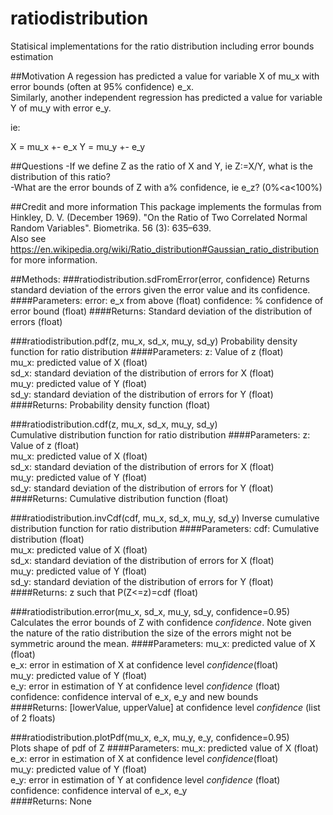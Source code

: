 # ratiodistribution
Statisical implementations for the ratio distribution including error bounds estimation

##Motivation
A regession has predicted a value for variable X of mu_x with error bounds (often at 95% confidence) e_x.  
Similarly, another independent regression has predicted a value for variable Y  of mu_y with error e_y.

ie:

X = mu_x +- e_x
Y = mu_y +- e_y

##Questions
-If we define Z as the ratio of X and Y, ie Z:=X/Y, what is the distribution of this ratio?  
-What are the error bounds of Z with a% confidence, ie e_z? (0%<a<100%)

##Credit and more information
This package implements the formulas from Hinkley, D. V. (December 1969). "On the Ratio of Two Correlated Normal Random Variables". Biometrika. 56 (3): 635–639.  
Also see https://en.wikipedia.org/wiki/Ratio_distribution#Gaussian_ratio_distribution for more information.

##Methods:
###ratiodistribution.sdFromError(error, confidence)
Returns standard deviation of the errors given the error value and its confidence.
####Parameters:
error: e_x from above (float)
confidence: % confidence of error bound (float)
####Returns:
Standard deviation of the distribution of errors (float)


###ratiodistribution.pdf(z, mu_x, sd_x, mu_y, sd_y)
Probability density function for ratio distribution
####Parameters:
z: Value of z (float)  
mu_x: predicted value of X (float)  
sd_x: standard deviation of the distribution of errors for X (float)  
mu_y: predicted value of Y (float)  
sd_y: standard deviation of the distribution of errors for Y (float)  
####Returns:
Probability density function (float)

###ratiodistribution.cdf(z, mu_x, sd_x, mu_y, sd_y)  
Cumulative distribution function for ratio distribution
####Parameters:
z: Value of z (float)  
mu_x: predicted value of X (float)  
sd_x: standard deviation of the distribution of errors for X (float)  
mu_y: predicted value of Y (float)  
sd_y: standard deviation of the distribution of errors for Y (float)  
####Returns:
Cumulative distribution function (float)

###ratiodistribution.invCdf(cdf, mu_x, sd_x, mu_y, sd_y)
Inverse cumulative distribution function for ratio distribution
####Parameters:
cdf: Cumulative distribution (float)  
mu_x: predicted value of X (float)  
sd_x: standard deviation of the distribution of errors for X (float)  
mu_y: predicted value of Y (float)  
sd_y: standard deviation of the distribution of errors for Y (float)  
####Returns:
z such that P(Z<=z)=cdf (float)  

###ratiodistribution.error(mu_x, sd_x, mu_y, sd_y, confidence=0.95)
Calculates the error bounds of Z with confidence *confidence*. Note given the nature of the ratio distribution the size of the errors might not be symmetric around the mean.
####Parameters:
mu_x: predicted value of X (float)  
e_x: error in estimation of X at confidence level *confidence*(float)  
mu_y: predicted value of Y (float)  
e_y: error in estimation of Y at confidence level *confidence* (float)  
confidence: confidence interval of e_x, e_y and new bounds  
####Returns:
[lowerValue, upperValue] at confidence level *confidence* (list of 2 floats)  


###ratiodistribution.plotPdf(mu_x, e_x, mu_y, e_y, confidence=0.95)  
Plots shape of pdf of Z
####Parameters:
mu_x: predicted value of X (float)  
e_x: error in estimation of X at confidence level *confidence*(float)  
mu_y: predicted value of Y (float)  
e_y: error in estimation of Y at confidence level *confidence* (float)  
confidence: confidence interval of e_x, e_y  
####Returns:
None